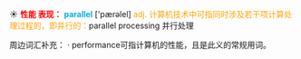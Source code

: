 ☀ <font color="red">**性能 表现：**</font>
<font color="sky blue">**parallel**</font> ['pærəlel] 
<font color="orange">adj. 计算机技术中可指同时涉及若干项计算处理过程的，即并行的：</font>parallel processing 并行处理

周边词汇补充：
· performance可指计算机的性能，且是此义的常规用词。

